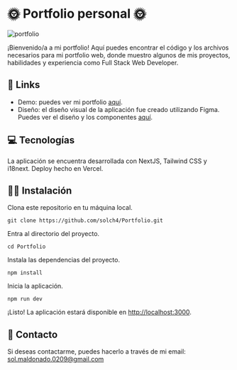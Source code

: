 # 🌞 Portfolio personal 🌞

![portfolio](https://github.com/solch4/Portfolio/assets/101352684/543bfb67-0e5d-4c7a-8b92-f51739340d2e)

¡Bienvenido/a a mi portfolio! Aquí puedes encontrar el código y los archivos necesarios para mi portfolio web, donde muestro algunos de mis proyectos, habilidades y experiencia como Full Stack Web Developer.

## 🔗 Links

- Demo: puedes ver mi portfolio [aquí](https://solmaldonado.vercel.app/).
- Diseño: el diseño visual de la aplicación fue creado utilizando Figma. Puedes ver el diseño y los componentes [aquí](https://www.figma.com/file/GX3OXMPBmTcoIE8bX4jkFQ/Portfolio?type=design&node-id=0%3A1&t=OQ8JwFH4su9JDvzV-1).

## 💻 Tecnologías

La aplicación se encuentra desarrollada con NextJS, Tailwind CSS y i18next. Deploy hecho en Vercel.

## 👩‍💻 Instalación

Clona este repositorio en tu máquina local.

`git clone https://github.com/solch4/Portfolio.git`

Entra al directorio del proyecto.

`cd Portfolio`

Instala las dependencias del proyecto.

`npm install`

Inicia la aplicación.

`npm run dev`

¡Listo! La aplicación estará disponible en [http://localhost:3000](http://localhost:3000).

## 📧 Contacto

Si deseas contactarme, puedes hacerlo a través de mi email: sol.maldonado.0209@gmail.com
